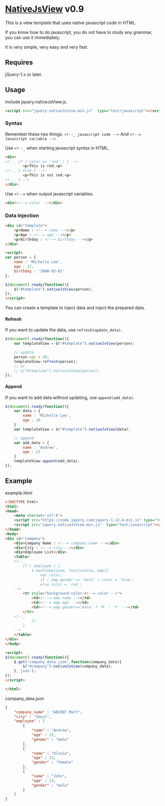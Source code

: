 # [NativeJsView](https://github.com/devSonicgirl/nativeJsView) v0.9

This is a view template that uses native javascript code in HTML.

If you know how to do javascript, you do not have to study any grammar, you can use it immediately.

It is very simple, very easy and very fast.

## Requires
jQuery-1.x or later.

## Usage
Include jquery.nativeJsView.js.
````html
<script src="jquery.nativeJsView.min.js"  type="text/javascript"></script>
````

### Syntax

Remember these two things. `<!--_ javascript code -->` And `<!--= Javascript variable -->`

Use `<!--_` when starting javascript syntax in HTML.
````html
<div>
<!--_ if ( color == 'red' ) { -->
        <p>This is red.<p>
<!--_ } else { -->
        <p>This is not red.<p>
<!--_ } -->
</div>
````

Use `<!--=` when output javascript variables.
````html
<div><!--= color --></div>
````

### Data Injection
````html
<div id="template">
    <p>Name : <!--= name --></p>
    <p>Age : <!--= age --></p>
    <p>Birthday : <!--= birthday --></p>
</div>

<script>
var person = {
    name : 'Michelle Lee',
    age : 17,
    birthday : '2000-03-01'
};

$(document).ready(function(){
    $("#template").nativeJsView(person);
});
</script>
````
You can create a template to inject data and inject the prepared data.


#### Refresh

If you want to update the data, use `refresh(update_data)`.


````javascript
$(document).ready(function(){
    var templateView = $("#template").nativeJsView(person);

    // update
    person.age = 20;
    templateView.refresh(person);
    // or
    // $("#template").nativeJsView(person);
});
````

#### Append

If you want to add data without updating, use `append(add_data)`.

````javascript
$(document).ready(function(){
    var data = {
        name : 'Michelle Lee',
        age : 20
    }
    var templateView = $("#template").nativeJsView(data);

    // append
    var add_data = {
        name : 'Andrew',
        age : 23
    }
    templateView.append(add_data);
});
````

## Example
example.html
````html
<!DOCTYPE html>
<html>
<head>
    <meta charset='utf-8'>
    <script src="https://code.jquery.com/jquery-1.12.4.min.js" type="text/javascript"></script>
    <script src="jquery.nativeJsView.min.js"  type="text/javascript"></script>
</head>
<body>
<div id="company">    
    <div>Company Name : <!--= company_name --></div>
    <div>City : <!--= city --></div>
    <div>Employee List</div>
    <table>
    <!--_
        if ( employee ) {
            $.each(employee, function(no, emp){
                var color;
                if ( emp.gender == 'male' ) color = 'blue';
                else color = 'red';
    -->
        <tr style="background-color:<!--= color -->">
            <td><!--= emp.name --></td>
            <td><!--= emp.age --></td>
            <td><!--= emp.gender=='male' ? 'M' : 'F' --></td>
        </tr>
    <!--_
            })
        }
    -->
    </table>
</div>    
</body>

<script>
$(document).ready(function(){
    $.get('company_data.json',function(company_data){
        $("#company").nativeJsView(company_data);
    },'json');
});
</script>

</html>    
````

company_data.json
````json
{
    "company_name" : "ABCDEF Mart",
    "city" : "Seoul",
    "employee" : [
        {
            "name" : "Andrew",
            "age" : 25,
            "gender" : "male"
        },
        {
            "name" : "Olivia",
            "age" : 22,
            "gender" : "female"
        },
        {
            "name" : "John",
            "age" : 23,
            "gender" : "male"
        }
    ]
}
````
